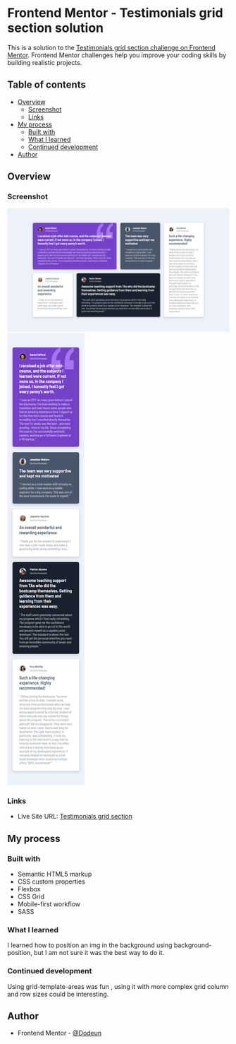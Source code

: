 # Frontend Mentor - Testimonials grid section solution

This is a solution to the [Testimonials grid section challenge on Frontend Mentor](https://www.frontendmentor.io/challenges/testimonials-grid-section-Nnw6J7Un7). Frontend Mentor challenges help you improve your coding skills by building realistic projects. 

## Table of contents

- [Overview](#overview)
  - [Screenshot](#screenshot)
  - [Links](#links)
- [My process](#my-process)
  - [Built with](#built-with)
  - [What I learned](#what-i-learned)
  - [Continued development](#continued-development)
- [Author](#author)


## Overview

### Screenshot

![DESKTOP VERSION](my_design_pictures/testimonials-grid-section-desktop.png)
![MOBILE VERSION](my_design_pictures/testimonials-grid-section-mobile.png)

### Links

- Live Site URL: [Testimonials grid section](https://testimonials-grid-section-main.dodeun.com/)

## My process

### Built with

- Semantic HTML5 markup
- CSS custom properties
- Flexbox
- CSS Grid
- Mobile-first workflow
- SASS

### What I learned

I learned how to position an img in the background using background-position, but I am not sure it was the best way to do it.

### Continued development

Using grid-template-areas was fun , using it with more complex grid column and row sizes could be interesting. 

## Author

- Frontend Mentor - [@Dodeun](https://www.frontendmentor.io/profile/Dodeun)